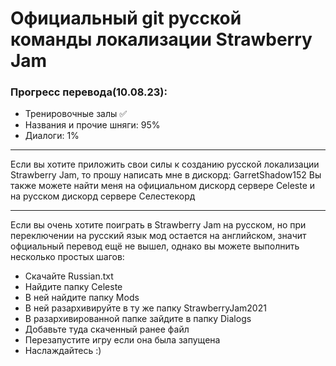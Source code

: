 # Официальный git русской команды локализации Strawberry Jam
### Прогресс перевода\(10.08.23\):
* Тренировочные залы ✅
* Названия и прочие шняги: 95%
* Диалоги: 1%
***
Если вы хотите приложить свои силы к созданию русской локализации Strawberry Jam, то прошу написать мне в дискорд: GarretShadow152
Вы также можете найти меня на официальном дискорд сервере Celeste и на русском дискорд сервере Селестекорд
***
Если вы очень хотите поиграть в Strawberry Jam на русском, но при переключении на русский язык мод остается на английском, значит офциальный перевод ещё не вышел, однако вы можете выполнить несколько простых шагов:
* Скачайте Russian.txt
* Найдите папку Celeste
* В ней найдите папку Mods
* В ней разархивируйте в ту же папку StrawberryJam2021
* В разархивированной папке зайдите в папку Dialogs
* Добавьте туда скаченный ранее файл
* Перезапустите игру если она была запущена
* Наслаждайтесь :\)